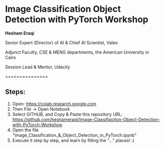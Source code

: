 # Image Classification Object Detection with PyTorch Workshop

**Hesham Eraqi**

Senior Expert (Director) of AI & Chief AI Scientist, Valeo

Adjunct Faculty, CSE & MENG departments, the American University in Cairo


Session Lead & Mentor, Udacity

===============

## Steps: 
1. Open: https://colab.research.google.com
2. Then File -> Open Notebook
3. Select GITHUB, and Copy & Paste this repository URL: https://github.com/heshameraqi/Image-Classifiaciton-Object-Detection-with-PyTorch-Workshop
4. Open the file "Image_Classification_&_Object_Detection_in_PyTorch.ipynb"
5. Execute it step by step, and learn by filling the "..." places! :)

